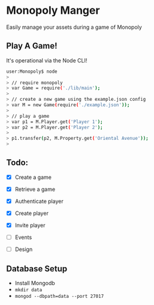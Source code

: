 Monopoly Manger
===============

Easily manage your assets during a game of Monopoly


Play A Game!
------------

It's operational via the Node CLI!

```bash
user:Monopoly$ node
> 
> // require monopoly
> var Game = require('./lib/main');
> 
> // create a new game using the example.json config
> var M = new Game(require('./example.json'));
> 
> // play a game
> var p1 = M.Player.get('Player 1');
> var p2 = M.Player.get('Player 2');
>
> p1.transfer(p2, M.Property.get('Oriental Avenue'));
> 
```


Todo:
-----

- [X] Create a game
- [X] Retrieve a game
- [X] Authenticate player
- [X] Create player
- [X] Invite player
- [ ] Events
- [ ] Design


Database Setup
--------------

- Install Mongodb
- `mkdir data`
- `mongod --dbpath=data --port 27017`

